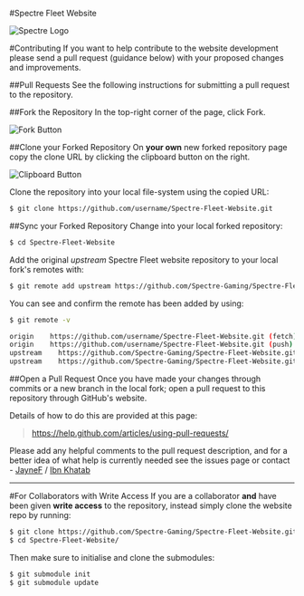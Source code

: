 #Spectre Fleet Website

![Spectre Logo](http://i.imgur.com/z0Zhe83.png)

#Contributing
If you want to help contribute to the website development please send a pull request (guidance below) with your proposed changes and improvements.

##Pull Requests
See the following instructions for submitting a pull request to the repository.

##Fork the Repository
In the top-right corner of the page, click Fork.

![Fork Button](https://i.gyazo.com/9aff62add262688b8b3e5d895de6d0f2.png)

##Clone your Forked Repository
On **your own** new forked repository page copy the clone URL by clicking the clipboard button on the right.

![Clipboard Button](https://help.github.com/assets/images/help/repository/clone-repo-clone-url-button.png)

Clone the repository into your local file-system using the copied URL:

```bash
$ git clone https://github.com/username/Spectre-Fleet-Website.git
```

##Sync your Forked Repository
Change into your local forked repository:

```bash
$ cd Spectre-Fleet-Website
```

Add the original *upstream* Spectre Fleet website repository to your local fork's remotes with:

```bash
$ git remote add upstream https://github.com/Spectre-Gaming/Spectre-Fleet-Website.git
```

You can see and confirm the remote has been added by using:

```bash
$ git remote -v
```

```bash
origin	  https://github.com/username/Spectre-Fleet-Website.git (fetch)
origin	  https://github.com/username/Spectre-Fleet-Website.git (push)
upstream	https://github.com/Spectre-Gaming/Spectre-Fleet-Website.git (fetch)
upstream	https://github.com/Spectre-Gaming/Spectre-Fleet-Website.git (push)
```

##Open a Pull Request
Once you have made your changes through commits or a new branch in the local fork; open a pull request to this repository through GitHub's website. 

Details of how to do this are provided at this page:

> https://help.github.com/articles/using-pull-requests/

Please add any helpful comments to the pull request description, and for a better idea of what help is currently needed see the issues page or contact - [JayneF](https://github.com/JayneF) / [Ibn Khatab](https://github.com/unkwntech)

---

#For Collaborators with Write Access
If you are a collaborator **and** have been given **write access** to the repository, instead simply clone the website repo by running:

```bash
$ git clone https://github.com/Spectre-Gaming/Spectre-Fleet-Website.git
$ cd Spectre-Fleet-Website/
```

Then make sure to initialise and clone the submodules:

```bash
$ git submodule init
$ git submodule update
```
